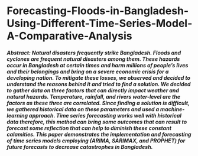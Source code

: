 ﻿# Forecasting-Floods-in-Bangladesh-Using-Different-Time-Series-Model-A-Comparative-Analysis
##### Abstract: Natural disasters frequently strike Bangladesh. Floods and cyclones are frequent natural disasters among them. These hazards occur in Bangladesh at certain times and harm millions of people’s lives and their belongings and bring on a severe economic crisis for a developing nation. To mitigate these losses, we observed and decided to understand the reasons behind it and tried to find a solution. We decided to gather data on three factors that can directly impact weather and natural hazards. Temperature, rainfall, and rivers water-level are the factors as these three are correlated. Since finding a solution is difficult, we gathered historical data on these parameters and used a machine-learning approach. Time series forecasting works well with historical data therefore, this method can bring some outcomes that can result to forecast some reflection that can help to diminish these constant calamities. This paper demonstrates the implementation and forecasting of time series models employing (ARIMA, SARIMAX, and PROPHET) for future forecasts to decrease catastrophes in Bangladesh.
